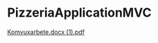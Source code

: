 # PizzeriaApplicationMVC
[Komvuxarbete.docx (1).pdf](https://github.com/Kevinswardh/PizzeriaApplicationMVC.2.0/files/12320811/Komvuxarbete.docx.1.pdf)
